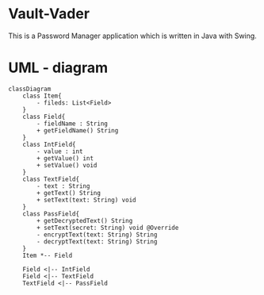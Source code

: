 # Vault-Vader
This is a Password Manager application which is written in Java with Swing.


# UML - diagram

```mermaid
classDiagram
    class Item{
        - fileds: List<Field>
    }
    class Field{
        - fieldName : String
        + getFieldName() String
    }
    class IntField{
        - value : int
        + getValue() int
        + setValue() void
    }
    class TextField{
        - text : String
        + getText() String
        + setText(text: String) void
    }
    class PassField{
        + getDecryptedText() String
        + setText(secret: String) void @Override
        - encryptText(text: String) String
        - decryptText(text: String) String
    }
    Item *-- Field
   
    Field <|-- IntField
    Field <|-- TextField
    TextField <|-- PassField

```